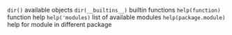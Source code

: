 `dir()`                 available objects
`dir(__builtins__)`     builtin functions
`help(function)`        function help
`help('modules)`        list of available modules
`help(package.module)`  help for module in different package
